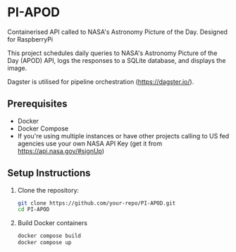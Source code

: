 # PI-APOD
Containerised API called to NASA's Astronomy Picture of the Day. Designed for RaspberryPi

This project schedules daily queries to NASA's Astronomy Picture of the Day (APOD) API, logs the responses to a SQLite database, and displays the image.

Dagster is utilised for pipeline orchestration (https://dagster.io/).
## Prerequisites
- Docker
- Docker Compose
- If you're using multiple instances or have other projects calling to US fed agencies use your own NASA API Key (get it from https://api.nasa.gov/#signUp)

## Setup Instructions

1. Clone the repository:
   ```bash
   git clone https://github.com/your-repo/PI-APOD.git
   cd PI-APOD
2. Build Docker containers
   ```bash
   docker compose build
   docker compose up
   